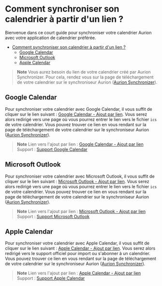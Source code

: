 # Comment synchroniser son calendrier à partir d'un lien ?

Bienvenue dans ce court guide pour synchroniser votre calendrier Aurion avec votre application de calendrier préférée.

- [Comment synchroniser son calendrier à partir d'un lien ?](#comment-synchroniser-son-calendrier-à-partir-dun-lien-)
  - [Google Calendar](#google-calendar)
  - [Microsoft Outlook](#microsoft-outlook)
  - [Apple Calendar](#apple-calendar)

> **Note**
> Vous aurez besoin du lien de votre calendrier créé par Aurion Synchronizer. Pour cela, rendez vous sur la page de téléchargement de votre calendrier sur le synchroniseur Aurion ([Aurion Synchronizer](https://aurion-synchronizer.onrender.com)).

## Google Calendar

Pour synchroniser votre calendrier avec Google Calendar, il vous suffit de cliquer sur le lien suivant : [Google Calendar - Ajout par lien](https://calendar.google.com/calendar/r/settings/addbyurl). Vous serez alors redirigé vers une page où vous pourrez entrer le lien vers le fichier `ics` de votre calendrier. Vous pouvez trouver ce lien en vous rendant sur la page de téléchargement de votre calendrier sur le synchroniseur Aurion ([Aurion Synchronizer](https://aurion-synchronizer.onrender.com)).

> **Note**
> Lien vers l'ajout par lien : [Google Calendar - Ajout par lien](https://calendar.google.com/calendar/r/settings/addbyurl)
> Support : [Support Google Calendar](https://support.google.com/calendar/answer/37100?hl=fr)

## Microsoft Outlook

Pour synchroniser votre calendrier avec Microsoft Outlook, il vous suffit de cliquer sur le lien suivant : [Microsoft Outlook - Ajout par lien](https://outlook.live.com/calendar/0/addcalendar). Vous serez alors redirigé vers une page où vous pourrez entrer le lien vers le fichier `ics` de votre calendrier. Vous pouvez trouver ce lien en vous rendant sur la page de téléchargement de votre calendrier sur le synchroniseur Aurion ([Aurion Synchronizer](https://aurion-synchronizer.onrender.com)).

> **Note**
> Lien vers l'ajout par lien : [Microsoft Outlook - Ajout par lien](https://outlook.live.com/calendar/0/addcalendar)
> Support : [Support Microsoft Outlook](https://support.microsoft.com/fr-fr/office/importer-un-calendrier-ou-s-y-abonner-dans-outlook-sur-le-web-503ffaf6-7b86-44fe-8dd6-8099d95f38df)

## Apple Calendar

Pour synchroniser votre calendrier avec Apple Calendar, il vous suffit de cliquer sur le lien suivant : [Apple Calendar - Ajout par lien](https://support.apple.com/fr-fr/guide/calendar/icl1022/11.0/mac/13.0). Vous serez alors redirigé vers le support officiel pour import ou s'abonner à un calendrier. Vous pouvez trouver ce lien en vous rendant sur la page de téléchargement de votre calendrier sur le synchroniseur Aurion ([Aurion Synchronizer](https://aurion-synchronizer.onrender.com)).

> **Note**
> Lien vers l'ajout par lien : [Apple Calendar - Ajout par lien](https://support.apple.com/fr-fr/guide/calendar/icl1022/11.0/mac/13.0)
> Support : [Support Apple Calendar](https://support.apple.com/fr-fr/guide/calendar/icl1022/11.0/mac/13.0)
